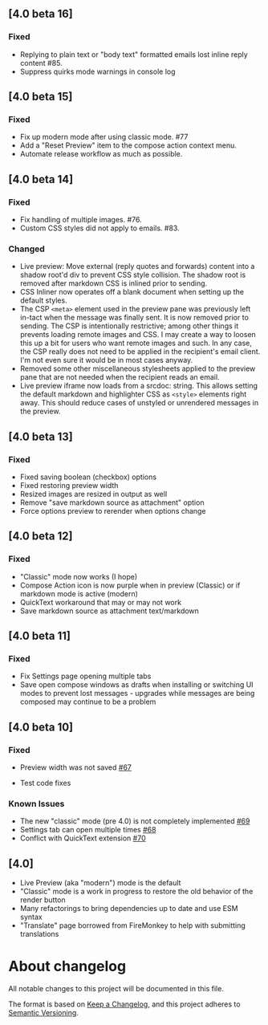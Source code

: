 ## [4.0 beta 16]

### Fixed

- Replying to plain text or "body text" formatted emails lost inline reply content #85.
- Suppress quirks mode warnings in console log

## [4.0 beta 15]

### Fixed

- Fix up modern mode after using classic mode. #77
- Add a "Reset Preview" item to the compose action context menu. 
- Automate release workflow as much as possible.

## [4.0 beta 14]

### Fixed

- Fix handling of multiple images.  #76.
- Custom CSS styles did not apply to emails. #83.

### Changed

- Live preview: Move external (reply quotes and forwards) content into a shadow
  root'd div to prevent CSS style collision. The shadow root is removed after
  markdown CSS is inlined prior to sending.
- CSS Inliner now operates off a blank document when setting up the default
  styles.
- The CSP `<meta>` element used in the preview pane was previously left in-tact
  when the message was finally sent. It is now removed prior to sending. The
  CSP is intentionally restrictive; among other things it prevents loading
  remote images and CSS. I may create a way to loosen this up a bit for users
  who want remote images and such. In any case, the CSP really does not need to
  be applied in the recipient's email client. I'm not even sure it would be in
  most cases anyway.
- Removed some other miscellaneous stylesheets applied to the preview pane that
  are not needed when the recipient reads an email.
- Live preview iframe now loads from a srcdoc: string. This allows setting the
  default markdown and highlighter CSS as `<style>` elements right away. This
  should reduce cases of unstyled or unrendered messages in the preview.

## [4.0 beta 13]

### Fixed

- Fixed saving boolean (checkbox) options
- Fixed restoring preview width
- Resized images are resized in output as well
- Remove "save markdown source as attachment" option
- Force options preview to rerender when options change

## [4.0 beta 12]

### Fixed

- "Classic" mode now works (I hope)
- Compose Action icon is now purple when in preview (Classic) or if
  markdown mode is active (modern)
- QuickText workaround that may or may not work
- Save markdown source as attachment text/markdown

## [4.0 beta 11]

### Fixed

- Fix Settings page opening multiple tabs
- Save open compose windows as drafts when installing or switching UI modes
  to prevent lost messages - upgrades while messages are being composed may
  continue to be a problem

## [4.0 beta 10]

### Fixed

- Preview width was not saved [#67](https://gitlab.com/jfx2006/markdown-here-revival/-/issues/67)

- Test code fixes

### Known Issues

- The new "classic" mode (pre 4.0) is not completely implemented [#69](https://gitlab.com/jfx2006/markdown-here-revival/-/issues/69)
- Settings tab can open multiple times [#68](https://gitlab.com/jfx2006/markdown-here-revival/-/issues/68)
- Conflict with QuickText extension [#70](https://gitlab.com/jfx2006/markdown-here-revival/-/issues/70)

## [4.0]

- Live Preview (aka "modern") mode is the default
- "Classic" mode is a work in progress to restore the old behavior of the
  render button
- Many refactorings to bring dependencies up to date and use ESM syntax
- "Translate" page borrowed from FireMonkey to help with submitting translations

[HEAD]: https://gitlab.com/jfx2006/markdown-here-revival/-/tags/vHEAD

[//]: # (C3-2-DKAC:GGL:Rjfx2006/markdown-here-revival:Tv{t})

# About changelog

All notable changes to this project will be documented in this file.

The format is based on [Keep a Changelog](https://keepachangelog.com/en/1.0.0/),
and this project adheres to [Semantic Versioning](https://semver.org/spec/v2.0.0.html).
